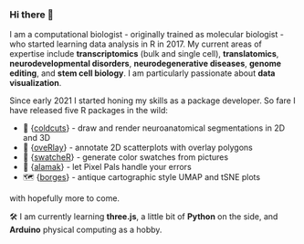 ### Hi there 👋

I am a computational biologist - originally trained as molecular biologist - who started learning data analysis in R in 2017. My current areas of expertise include **transcriptomics** (bulk and single cell), **translatomics**, **neurodevelopmental disorders**, **neurodegenerative diseases**, **genome editing**, and **stem cell biology**. I am particularly passionate about **data visualization**. 

Since early 2021 I started honing my skills as a package developer. So fare I have released five R packages in the wild:

- 🧠 {[coldcuts](http://github.com/langleylab/coldcuts)} - draw and render neuroanatomical segmentations in 2D and 3D
- 🍳 {[oveRlay](http://github.com/gdagstn/oveRlay)} - annotate 2D scatterplots with overlay polygons
- 🎨 {[swatcheR](https://github.com/gdagstn/swatcheR)} - generate color swatches from pictures
- 🦜 {[alamak](https://github.com/gdagstn/alamak)} - let Pixel Pals handle your errors
- 🗺️ {[borges](https://github.com/gdagstn/borges)} - antique cartographic style UMAP and tSNE plots

with hopefully more to come.

🛠 I am currently learning **three.js**, a little bit of **Python** on the side, and **Arduino** physical computing as a hobby. 
